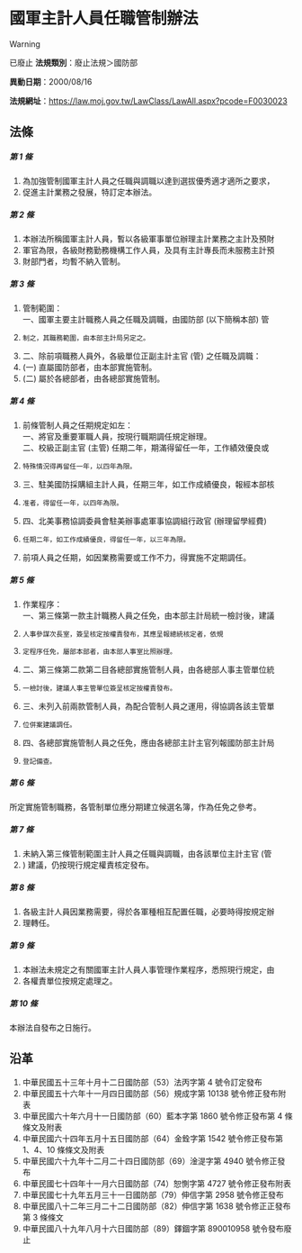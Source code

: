 # 國軍主計人員任職管制辦法


> [!WARNING]
> 已廢止
**法規類別**：廢止法規＞國防部

**異動日期**：2000/08/16  

**法規網址**：https://law.moj.gov.tw/LawClass/LawAll.aspx?pcode=F0030023



## 法條
##### 第 1 條
1. 為加強管制國軍主計人員之任職與調職以達到選拔優秀適才適所之要求，
1. 促進主計業務之發展，特訂定本辦法。

##### 第 2 條
1. 本辦法所稱國軍主計人員，暫以各級軍事單位辦理主計業務之主計及預財
1. 軍官為限，各級財務勤務機構工作人員，及具有主計專長而未服務主計預
1. 財部門者，均暫不納入管制。

##### 第 3 條
1. 管制範圍：  
一、國軍主要主計職務人員之任職及調職，由國防部 (以下簡稱本部) 管
1.     制之，其職務範圍，由本部主計局另定之。
1. 二、除前項職務人員外，各級單位正副主計主官 (管) 之任職及調職：
1.  (一) 直屬國防部者，由本部實施管制。
1.  (二) 屬於各總部者，由各總部實施管制。

##### 第 4 條
1. 前條管制人員之任期規定如左：  
一、將官及重要軍職人員，按現行職期調任規定辦理。  
二、校級正副主官 (主管) 任期二年，期滿得留任一年，工作績效優良或
1.     特殊情況得再留任一年，以四年為限。
1. 三、駐美國防採購組主計人員，任期三年，如工作成績優良，報經本部核
1.     准者，得留任一年，以四年為限。
1. 四、北美事務協調委員會駐美辦事處軍事協調組行政官 (辦理留學經費)
1.     任期二年，如工作成績優良，得留任一年，以三年為限。
1. 前項人員之任期，如因業務需要或工作不力，得實施不定期調任。

##### 第 5 條
1. 作業程序：  
一、第三條第一款主計職務人員之任免，由本部主計局統一檢討後，建議
1.     人事參謀次長室，簽呈核定按權責發布，其應呈報總統核定者，依規
1.     定程序任免，屬部本部者，由本部人事室比照辦理。
1. 二、第三條第二款第二目各總部實施管制人員，由各總部人事主管單位統
1.     一檢討後，建議人事主管單位簽呈核定按權責發布。
1. 三、未列入前兩款管制人員，為配合管制人員之運用，得協調各該主管單
1.     位併案建議調任。
1. 四、各總部實施管制人員之任免，應由各總部主計主官列報國防部主計局
1.     登記備查。

##### 第 6 條
所定實施管制職務，各管制單位應分期建立候選名簿，作為任免之參考。

##### 第 7 條
1. 未納入第三條管制範圍主計人員之任職與調職，由各該單位主計主官 (管
1. ) 建議，仍按現行規定權責核定發布。

##### 第 8 條
1. 各級主計人員因業務需要，得於各軍種相互配置任職，必要時得按規定辦
1. 理轉任。

##### 第 9 條
1. 本辦法未規定之有關國軍主計人員人事管理作業程序，悉照現行規定，由
1. 各權責單位按規定處理之。

##### 第 10 條
本辦法自發布之日施行。

## 沿革
1. 中華民國五十三年十月十二日國防部（53）法丙字第 4  號令訂定發布
1. 中華民國五十六年十一月四日國防部（56）規成字第 10138  號令修正發布附表
1. 中華民國六十年六月十一日國防部（60）藍本字第 1860 號令修正發布第 4  條條文及附表
1. 中華民國六十四年五月十五日國防部（64）金銓字第 1542 號令修正發布第 1、4、10 條條文及附表
1. 中華民國六十九年十二月二十四日國防部（69）淦湜字第 4940 號令修正發布
1. 中華民國七十四年十一月六日國防部（74）恕惻字第 4727 號令修正發布附表
1. 中華民國七十九年五月三十一日國防部（79）伸信字第 2958 號令修正發布
1. 中華民國八十二年三月二十二日國防部（82）伸信字第 1638 號令修正正發布第 3  條條文
1. 中華民國八十九年八月十六日國防部（89）鐸錮字第 890010958  號令發布廢止
